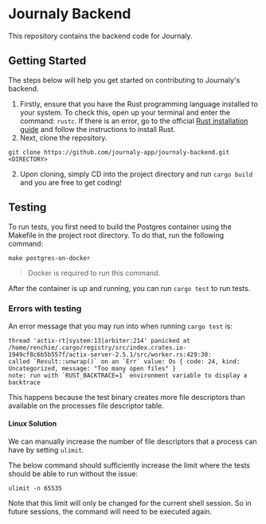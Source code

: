# Journaly Backend
This repository contains the backend code for Journaly.

## Getting Started
The steps below will help you get started on contributing to Journaly's backend.
1. Firstly, ensure that you have the Rust programming language installed to your system. To check this, open up your terminal and enter the command: `rustc`. If there is an error, go to the official [Rust installation guide](https://www.rust-lang.org/tools/install) and follow the instructions to install Rust.
2. Next, clone the repository.
```shell
git clone https://github.com/journaly-app/journaly-backend.git <DIRECTORY>
```
2. Upon cloning, simply CD into the project directory and run `cargo build` and you are free to get coding!


## Testing
To run tests, you first need to build the Postgres container using the Makefile in the project root directory. To do that, run the following command:
```
make postgres-on-docker
```
> Docker is required to run this command.

After the container is up and running, you can run `cargo test` to run tests.

### Errors with testing
An error message that you may run into when running `cargo test` is:

```
thread 'actix-rt|system:13|arbiter:214' panicked at /home/renchie/.cargo/registry/src/index.crates.io-1949cf8c6b5b557f/actix-server-2.5.1/src/worker.rs:429:30:
called `Result::unwrap()` on an `Err` value: Os { code: 24, kind: Uncategorized, message: "Too many open files" }
note: run with `RUST_BACKTRACE=1` environment variable to display a backtrace
```

This happens because the test binary creates more file descriptors than available on the processes file descriptor table.

#### Linux Solution
We can manually increase the number of file descriptors that a process can have by setting `ulimit`.

The below command should sufficiently increase the limit where the tests should be able to run without the issue:
```
ulimit -n 65535
```
Note that this limit will only be changed for the current shell session. So in future sessions, the command will need to be executed again.

